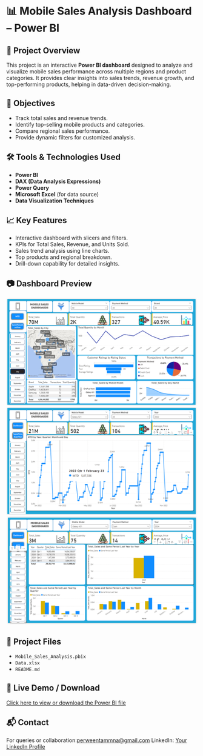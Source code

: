# 📊 Mobile Sales Analysis Dashboard – Power BI

## 📌 Project Overview
This project is an interactive **Power BI dashboard** designed to analyze and visualize mobile sales performance across multiple regions and product categories. It provides clear insights into sales trends, revenue growth, and top-performing products, helping in data-driven decision-making.

## 🎯 Objectives
- Track total sales and revenue trends.
- Identify top-selling mobile products and categories.
- Compare regional sales performance.
- Provide dynamic filters for customized analysis.

## 🛠 Tools & Technologies Used
- **Power BI**
- **DAX (Data Analysis Expressions)**
- **Power Query**
- **Microsoft Excel** (for data source)
- **Data Visualization Techniques**

## 📈 Key Features
- Interactive dashboard with slicers and filters.
- KPIs for Total Sales, Revenue, and Units Sold.
- Sales trend analysis using line charts.
- Top products and regional breakdown.
- Drill-down capability for detailed insights.

## 📷 Dashboard Preview
![Mobile Sales Dashboard Screenshot](DASHBOARD.png) 
![Mobile Sales Dashboard Screenshot](MTD_REPORT.png)
![Mobile Sales Dashboard Screenshot](SamePeriodLastYear.png)


## 📂 Project Files
- `Mobile_Sales_Analysis.pbix`
- `Data.xlsx`
- `README.md` 

## 🔗 Live Demo / Download
[Click here to view or download the Power BI file](YOUR_LINK_HERE)

## 📬 Contact
For queries or collaboration:perweentammna@gmail.com 
LinkedIn: [Your LinkedIn Profile](https://linkedin.com/in/yourprofile)
